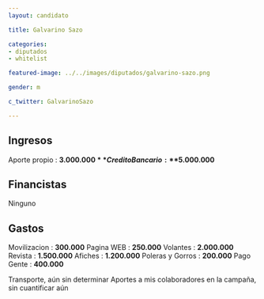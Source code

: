 ```yaml
---
layout: candidato

title: Galvarino Sazo

categories:
- diputados
- whitelist

featured-image: ../../images/diputados/galvarino-sazo.png

gender: m

c_twitter: GalvarinoSazo

---
```


## Ingresos


Aporte propio : **$3.000.000**
Credito Bancario : **$5.000.000**


## Financistas


Ninguno


## Gastos


Movilizacion : **300.000**
Pagina WEB : **250.000**
Volantes : **2.000.000**
Revista : **1.500.000**
Afiches : **1.200.000**
Poleras y Gorros : **200.000**
Pago Gente : **400.000**


Transporte, aún sin determinar
Aportes a mis colaboradores en la campaña, sin cuantificar aún


